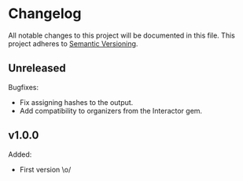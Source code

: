 # Changelog

All notable changes to this project will be documented in this file. This
project adheres to [Semantic Versioning](https://semver.org/spec/v2.0.0.html).

## Unreleased

Bugfixes:
- Fix assigning hashes to the output.
- Add compatibility to organizers from the Interactor gem.

## v1.0.0

Added:
- First version \o/
